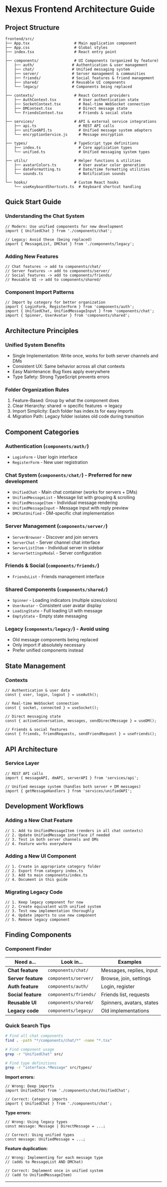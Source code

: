 # Nexus Frontend Architecture Guide

## Project Structure

```
frontend/src/
├── App.tsx                    # Main application component
├── App.css                    # Global styles
├── index.tsx                  # React entry point
│
├── components/                # UI Components (organized by feature)
│   ├── auth/                 # Authentication & user management
│   ├── chat/                 # Unified messaging system
│   ├── server/               # Server management & communities
│   ├── friends/              # Social features & friend management
│   ├── shared/               # Reusable UI components
│   └── legacy/               # Components being replaced
│
├── contexts/                  # React Context providers
│   ├── AuthContext.tsx          # User authentication state
│   ├── SocketContext.tsx        # Real-time WebSocket connection
│   ├── DMContext.tsx            # Direct message state
│   └── FriendsContext.tsx       # Friends & social state
│
├── services/                  # API & external service integrations
│   ├── api.ts                   # REST API calls
│   ├── unifiedAPI.ts            # Unified message system adapters
│   └── encryptionService.js     # Message encryption
│
├── types/                     # TypeScript type definitions
│   ├── index.ts                 # Core application types
│   └── unified.ts               # Unified messaging system types
│
├── utils/                     # Helper functions & utilities
│   ├── avatarColors.ts          # User avatar color generation
│   ├── dateFormatting.ts        # Date/time formatting utilities
│   └── sounds.ts                # Notification sounds
│
└── hooks/                     # Custom React hooks
    └── useKeyboardShortcuts.ts  # Keyboard shortcut handling
```

## Quick Start Guide

### Understanding the Chat System
```tsx
// Modern: Use unified components for new development
import { UnifiedChat } from './components/chat';

// Legacy: Avoid these (being replaced)
import { MessageList, DMChat } from './components/legacy';
```

### Adding New Features
```tsx
// Chat features -> add to components/chat/
// Server features -> add to components/server/
// Social features -> add to components/friends/
// Reusable UI -> add to components/shared/
```

### Component Import Patterns
```tsx
// Import by category for better organization
import { LoginForm, RegisterForm } from 'components/auth';
import { UnifiedChat, UnifiedMessageInput } from 'components/chat';
import { Spinner, UserAvatar } from 'components/shared';
```

## Architecture Principles

### Unified System Benefits
- Single Implementation: Write once, works for both server channels and DMs
- Consistent UX: Same behavior across all chat contexts
- Easy Maintenance: Bug fixes apply everywhere
- Type Safety: Strong TypeScript prevents errors

### Folder Organization Rules
1. Feature-Based: Group by what the component does
2. Clear Hierarchy: shared -> specific features -> legacy
3. Import Simplicity: Each folder has index.ts for easy imports
4. Migration Path: Legacy folder isolates old code during transition

## Component Categories

### Authentication (`components/auth/`)
- `LoginForm` - User login interface
- `RegisterForm` - New user registration

### Chat System (`components/chat/`) - Preferred for new development
- `UnifiedChat` - Main chat container (works for servers + DMs)
- `UnifiedMessageList` - Message list with grouping & scrolling
- `UnifiedMessageItem` - Individual message rendering
- `UnifiedMessageInput` - Message input with reply preview
- `DMChatUnified` - DM-specific chat implementation

### Server Management (`components/server/`)
- `ServerBrowser` - Discover and join servers
- `ServerChat` - Server channel chat interface
- `ServerListItem` - Individual server in sidebar
- `ServerSettingsModal` - Server configuration

### Friends & Social (`components/friends/`)
- `FriendsList` - Friends management interface

### Shared Components (`components/shared/`)
- `Spinner` - Loading indicators (multiple sizes/colors)
- `UserAvatar` - Consistent user avatar display
- `LoadingState` - Full loading UI with message
- `EmptyState` - Empty state messaging

### Legacy (`components/legacy/`) - Avoid using
- Old message components being replaced
- Only import if absolutely necessary
- Prefer unified components instead

## State Management

### Contexts
```tsx
// Authentication & user data
const { user, login, logout } = useAuth();

// Real-time WebSocket connection
const { socket, connected } = useSocket();

// Direct messaging state
const { activeConversation, messages, sendDirectMessage } = useDM();

// Friends & social features  
const { friends, friendRequests, sendFriendRequest } = useFriends();
```

## API Architecture

### Service Layer
```tsx
// REST API calls
import { messageAPI, dmAPI, serverAPI } from 'services/api';

// Unified message system (handles both server + DM messages)
import { getMessageHandlers } from 'services/unifiedAPI';
```

## Development Workflows

### Adding a New Chat Feature
```tsx
// 1. Add to UnifiedMessageItem (renders in all chat contexts)
// 2. Update UnifiedMessage interface if needed
// 3. Test in both server channels and DMs
// 4. Feature works everywhere
```

### Adding a New UI Component
```tsx
// 1. Create in appropriate category folder
// 2. Export from category index.ts
// 3. Add to main components/index.ts
// 4. Document in this guide
```

### Migrating Legacy Code
```tsx
// 1. Keep legacy component for now
// 2. Create equivalent with unified system
// 3. Test new implementation thoroughly
// 4. Update imports to use new component
// 5. Remove legacy component
```

## Finding Components

### **Component Finder**
| Need a... | Look in... | Examples |
|-----------|------------|----------|
| **Chat feature** | `components/chat/` | Messages, replies, input |
| **Server feature** | `components/server/` | Browse, join, settings |
| **Auth feature** | `components/auth/` | Login, register |
| **Social feature** | `components/friends/` | Friends list, requests |
| **Reusable UI** | `components/shared/` | Spinners, avatars, states |
| **Legacy code** | `components/legacy/` | Old implementations |

### **Quick Search Tips**
```bash
# Find all chat components
find . -path "*/components/chat/*" -name "*.tsx"

# Find component usage
grep -r "UnifiedChat" src/

# Find type definitions  
grep -r "interface.*Message" src/types/
```

**Import errors:**
```tsx
// Wrong: Deep imports
import UnifiedChat from './components/chat/UnifiedChat';

// Correct: Category imports  
import { UnifiedChat } from './components/chat';
```

**Type errors:**
```tsx
// Wrong: Using legacy types
const message: Message | DirectMessage = ...;

// Correct: Using unified types
const message: UnifiedMessage = ...;
```

**Feature duplication:**
```tsx
// Wrong: Implementing for each message type
// (adds to MessageList AND DMChat)

// Correct: Implement once in unified system
// (add to UnifiedMessageItem)
```

---